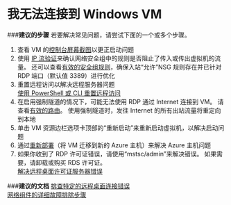 <properties  
    pageTitle="I can't connect to my Windows VM"
    description="我无法连接到 Windows VM"
    service="microsoft.compute"
    resource="virtualmachines"
    authors="kasparks"
    displayOrder="1"
    selfHelpType="resource"
    supportTopicIds="32411835"
    resourceTags="windows, windowsSQL"
    productPesIds="14749"
    cloudEnvironments="public"
/>


# <a name="i-cant-connect-to-my-windows-vm"></a>我无法连接到 Windows VM

###<a name="recommended-steps"></a>**建议的步骤**
若要解决常见问题，请尝试下面的一个或多个步骤。

1. 查看 VM 的[控制台屏幕截图](data-blade:Microsoft_Azure_Compute.VirtualMachineSerialConsoleLogBlade)以更正启动问题
2. 使用 [IP 流验证](data-blade:microsoft_azure_network.verifyipflowblade)来确认网络安全组中的规则是否阻止了传入或传出虚拟机的流量。 还可以查看[有效的安全组规则](data-blade:Microsoft_Azure_Network.EffectiveSecurityRulesBlade)，确保入站“允许”NSG 规则存在并已针对 RDP 端口（默认值 3389）进行优化
3. 重置远程访问以解决远程服务器问题 <br>
[使用 PowerShell 或 CLI 重置远程访问](https://docs.azure.cn/zh-cn/virtual-machines/windows/troubleshoot-rdp-connection#fix-common-remote-desktop-errors)
4. 在启用强制隧道的情况下，可能无法使用 RDP 通过 Internet 连接到 VM。 请查看[有效的路由](data-blade:Microsoft_Azure_Network.EffectiveRoutesBlade)。 使用强制隧道时，发往 Internet 的所有出站流量将重定向到本地
5. 单击 VM 资源边栏选项卡顶部的“重新启动”来重新启动虚拟机，以解决启动问题
6. 通过[重新部署](data-blade:Microsoft_Azure_Compute.VirtualMachineRedeploy)（将 VM 迁移到新的 Azure 主机）来解决 Azure 主机问题
7. 如果你收到了 RDP 许可证错误，请使用“mstsc/admin”来解决错误。 如果需要，请卸载或购买 RDS 许可证。 <br>
[解决远程桌面许可证服务器错误](https://docs.azure.cn/zh-cn/virtual-machines/windows/troubleshoot-specific-rdp-errors#rdplicense)

###<a name="recommended-documents"></a>**建议的文档**
[排查特定的远程桌面连接错误](https://docs.azure.cn/zh-cn/virtual-machines/windows/troubleshoot-rdp-connection) <br>
[网络组件的详细故障排除步骤](https://docs.azure.cn/zh-cn/virtual-machines/windows/detailed-troubleshoot-rdp/)

